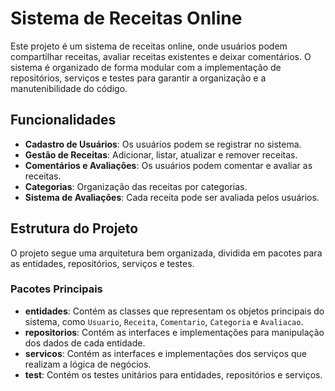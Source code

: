 # Sistema de Receitas Online

Este projeto é um sistema de receitas online, onde usuários podem compartilhar receitas, avaliar receitas existentes e deixar comentários. O sistema é organizado de forma modular com a implementação de repositórios, serviços e testes para garantir a organização e a manutenibilidade do código.

## Funcionalidades

- **Cadastro de Usuários**: Os usuários podem se registrar no sistema.
- **Gestão de Receitas**: Adicionar, listar, atualizar e remover receitas.
- **Comentários e Avaliações**: Os usuários podem comentar e avaliar as receitas.
- **Categorias**: Organização das receitas por categorias.
- **Sistema de Avaliações**: Cada receita pode ser avaliada pelos usuários.

## Estrutura do Projeto

O projeto segue uma arquitetura bem organizada, dividida em pacotes para as entidades, repositórios, serviços e testes.

### Pacotes Principais

- **entidades**: Contém as classes que representam os objetos principais do sistema, como `Usuario`, `Receita`, `Comentario`, `Categoria` e `Avaliacao`.
- **repositorios**: Contém as interfaces e implementações para manipulação dos dados de cada entidade.
- **servicos**: Contém as interfaces e implementações dos serviços que realizam a lógica de negócios.
- **test**: Contém os testes unitários para entidades, repositórios e serviços.
